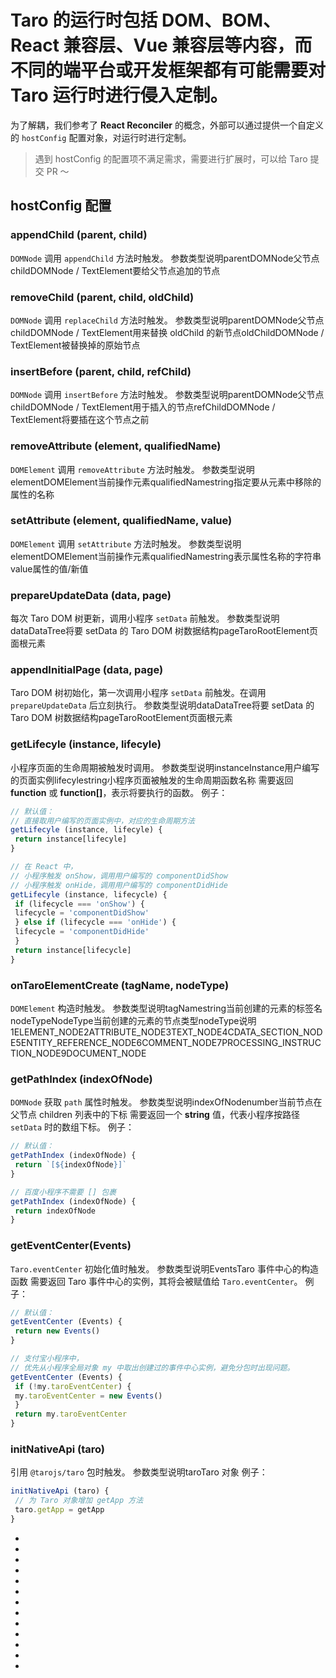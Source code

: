 # Taro 的运行时包括 DOM、BOM、React 兼容层、Vue 兼容层等内容，而不同的端平台或开发框架都有可能需要对 Taro 运行时进行侵入定制。
为了解耦，我们参考了 **React Reconciler** 的概念，外部可以通过提供一个自定义的 `hostConfig` 配置对象，对运行时进行定制。
> 遇到 hostConfig 的配置项不满足需求，需要进行扩展时，可以给 Taro 提交 PR ～

## hostConfig 配置[​](reconciler.html#hostconfig-配置)
### appendChild (parent, child)[​](reconciler.html#appendchild-parent-child)
`DOMNode` 调用 `appendChild` 方法时触发。
参数类型说明parentDOMNode父节点childDOMNode / TextElement要给父节点追加的节点
### removeChild (parent, child, oldChild)[​](reconciler.html#removechild-parent-child-oldchild)
`DOMNode` 调用 `replaceChild` 方法时触发。
参数类型说明parentDOMNode父节点childDOMNode / TextElement用来替换 oldChild 的新节点oldChildDOMNode / TextElement被替换掉的原始节点
### insertBefore (parent, child, refChild)[​](reconciler.html#insertbefore-parent-child-refchild)
`DOMNode` 调用 `insertBefore` 方法时触发。
参数类型说明parentDOMNode父节点childDOMNode / TextElement用于插入的节点refChildDOMNode / TextElement将要插在这个节点之前
### removeAttribute (element, qualifiedName)[​](reconciler.html#removeattribute-element-qualifiedname)
`DOMElement` 调用 `removeAttribute` 方法时触发。
参数类型说明elementDOMElement当前操作元素qualifiedNamestring指定要从元素中移除的属性的名称
### setAttribute (element, qualifiedName, value)[​](reconciler.html#setattribute-element-qualifiedname-value)
`DOMElement` 调用 `setAttribute` 方法时触发。
参数类型说明elementDOMElement当前操作元素qualifiedNamestring表示属性名称的字符串value属性的值/新值
### prepareUpdateData (data, page)[​](reconciler.html#prepareupdatedata-data-page)
每次 Taro DOM 树更新，调用小程序 `setData` 前触发。
参数类型说明dataDataTree将要 setData 的 Taro DOM 树数据结构pageTaroRootElement页面根元素
### appendInitialPage (data, page)[​](reconciler.html#appendinitialpage-data-page)
Taro DOM 树初始化，第一次调用小程序 `setData` 前触发。在调用 `prepareUpdateData` 后立刻执行。
参数类型说明dataDataTree将要 setData 的 Taro DOM 树数据结构pageTaroRootElement页面根元素
### getLifecyle (instance, lifecyle)[​](reconciler.html#getlifecyle-instance-lifecyle)
小程序页面的生命周期被触发时调用。
参数类型说明instanceInstance用户编写的页面实例lifecylestring小程序页面被触发的生命周期函数名称
需要返回 **function** 或 **function[]**，表示将要执行的函数。
例子：
```js
// 默认值：
// 直接取用户编写的页面实例中，对应的生命周期方法
getLifecyle (instance, lifecyle) {
 return instance[lifecyle]
}

// 在 React 中，
// 小程序触发 onShow，调用用户编写的 componentDidShow
// 小程序触发 onHide，调用用户编写的 componentDidHide
getLifecyle (instance, lifecycle) {
 if (lifecycle === 'onShow') {
 lifecycle = 'componentDidShow'
 } else if (lifecycle === 'onHide') {
 lifecycle = 'componentDidHide'
 }
 return instance[lifecycle]
}
```

### onTaroElementCreate (tagName, nodeType)[​](reconciler.html#ontaroelementcreate-tagname-nodetype)
`DOMElement` 构造时触发。
参数类型说明tagNamestring当前创建的元素的标签名nodeTypeNodeType当前创建的元素的节点类型nodeType说明1ELEMENT_NODE2ATTRIBUTE_NODE3TEXT_NODE4CDATA_SECTION_NODE5ENTITY_REFERENCE_NODE6COMMENT_NODE7PROCESSING_INSTRUCTION_NODE9DOCUMENT_NODE
### getPathIndex (indexOfNode)[​](reconciler.html#getpathindex-indexofnode)
`DOMNode` 获取 `path` 属性时触发。
参数类型说明indexOfNodenumber当前节点在父节点 children 列表中的下标
需要返回一个 **string** 值，代表小程序按路径 `setData` 时的数组下标。
例子：
```js
// 默认值：
getPathIndex (indexOfNode) {
 return `[${indexOfNode}]`
}

// 百度小程序不需要 [] 包裹
getPathIndex (indexOfNode) {
 return indexOfNode
}
```

### getEventCenter(Events)[​](reconciler.html#geteventcenterevents)
`Taro.eventCenter` 初始化值时触发。
参数类型说明EventsTaro 事件中心的构造函数
需要返回 Taro 事件中心的实例，其将会被赋值给 `Taro.eventCenter`。
例子：
```js
// 默认值：
getEventCenter (Events) {
 return new Events()
}

// 支付宝小程序中，
// 优先从小程序全局对象 my 中取出创建过的事件中心实例，避免分包时出现问题。
getEventCenter (Events) {
 if (!my.taroEventCenter) {
 my.taroEventCenter = new Events()
 }
 return my.taroEventCenter
}
```

### initNativeApi (taro)[​](reconciler.html#initnativeapi-taro)
引用 `@tarojs/taro` 包时触发。
参数类型说明taroTaro 对象
例子：
```js
initNativeApi (taro) {
 // 为 Taro 对象增加 getApp 方法
 taro.getApp = getApp
}
```

- 

- 
- 
- 
- 
- 
- 
- 
- 
- 
- 
- 
-

